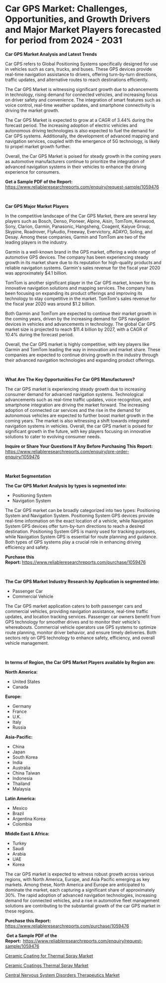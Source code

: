 <p><h1>Car GPS Market: Challenges, Opportunities, and Growth Drivers and Major Market Players forecasted for period from 2024 - 2031</h1></p><p><strong>Car GPS Market Analysis and Latest Trends</strong></p>
<p><p>Car GPS refers to Global Positioning Systems specifically designed for use in vehicles such as cars, trucks, and buses. These GPS devices provide real-time navigation assistance to drivers, offering turn-by-turn directions, traffic updates, and alternative routes to reach destinations efficiently.</p><p>The Car GPS Market is witnessing significant growth due to advancements in technology, rising demand for connected vehicles, and increasing focus on driver safety and convenience. The integration of smart features such as voice control, real-time weather updates, and smartphone connectivity is driving the market growth.</p><p>The Car GPS Market is expected to grow at a CAGR of 3.44% during the forecast period. The increasing adoption of electric vehicles and autonomous driving technologies is also expected to fuel the demand for Car GPS systems. Additionally, the development of advanced mapping and navigation services, coupled with the emergence of 5G technology, is likely to propel market growth further.</p><p>Overall, the Car GPS Market is poised for steady growth in the coming years as automotive manufacturers continue to prioritize the integration of advanced navigation systems in their vehicles to enhance the driving experience for consumers.</p></p>
<p><strong>Get a Sample PDF of the Report:&nbsp;</strong> <a href="https://www.reliableresearchreports.com/enquiry/request-sample/1059476">https://www.reliableresearchreports.com/enquiry/request-sample/1059476</a></p>
<p>&nbsp;</p>
<p><strong>Car GPS Major Market Players</strong></p>
<p><p>In the competitive landscape of the Car GPS Market, there are several key players such as Bosch, Denso, Pioneer, Alpine, Aisin, TomTom, Kenwood, Sony, Clarion, Garmin, Panasonic, Hangsheng, Coagent, Kaiyue Group, Skypine, Roadrover, FlyAudio, Freeway, Evervictory, ADAYO, Soling, and Desay. Among these companies, Garmin and TomTom are two of the leading players in the industry.</p><p>Garmin is a well-known brand in the GPS market, offering a wide range of automotive GPS devices. The company has been experiencing steady growth in its market share due to its reputation for high-quality products and reliable navigation systems. Garmin's sales revenue for the fiscal year 2020 was approximately $4.1 billion.</p><p>TomTom is another significant player in the Car GPS market, known for its innovative navigation solutions and mapping services. The company has been focusing on expanding its product offerings and improving its technology to stay competitive in the market. TomTom's sales revenue for the fiscal year 2020 was around $1.2 billion.</p><p>Both Garmin and TomTom are expected to continue their market growth in the coming years, driven by the increasing demand for GPS navigation devices in vehicles and advancements in technology. The global Car GPS market size is projected to reach $11.4 billion by 2027, with a CAGR of 10.4% during the forecast period.</p><p>Overall, the Car GPS market is highly competitive, with key players like Garmin and TomTom leading the way in innovation and market share. These companies are expected to continue driving growth in the industry through their advanced navigation technologies and expanding product offerings.</p></p>
<p>&nbsp;</p>
<p><strong>What Are The Key Opportunities For Car GPS Manufacturers?</strong></p>
<p><p>The car GPS market is experiencing steady growth due to increasing consumer demand for advanced navigation systems. Technological advancements such as real-time traffic updates, voice recognition, and smartphone integration are driving the market forward. The increasing adoption of connected car services and the rise in the demand for autonomous vehicles are expected to further boost market growth in the coming years. The market is also witnessing a shift towards integrated navigation systems in vehicles. Overall, the car GPS market is poised for significant growth in the future, with key players focusing on innovative solutions to cater to evolving consumer needs.</p></p>
<p><strong>Inquire or Share Your Questions If Any Before Purchasing This Report:</strong> <a href="https://www.reliableresearchreports.com/enquiry/pre-order-enquiry/1059476">https://www.reliableresearchreports.com/enquiry/pre-order-enquiry/1059476</a></p>
<p>&nbsp;</p>
<p><strong>Market Segmentation</strong></p>
<p><strong>The Car GPS Market Analysis by types is segmented into:</strong></p>
<p><ul><li>Positioning System</li><li>Navigation System</li></ul></p>
<p><p>The Car GPS market can be broadly categorized into two types: Positioning System and Navigation System. Positioning System GPS devices provide real-time information on the exact location of a vehicle, while Navigation System GPS devices offer turn-by-turn directions to reach a desired destination. Positioning System GPS is mainly used for tracking purposes, while Navigation System GPS is essential for route planning and guidance. Both types of GPS systems play a crucial role in enhancing driving efficiency and safety.</p></p>
<p><strong>Purchase this Report:&nbsp;</strong><a href="https://www.reliableresearchreports.com/purchase/1059476">https://www.reliableresearchreports.com/purchase/1059476</a></p>
<p>&nbsp;</p>
<p><strong>The Car GPS Market Industry Research by Application is segmented into:</strong></p>
<p><ul><li>Passenger Car</li><li>Commercial Vehicle</li></ul></p>
<p><p>The Car GPS market application caters to both passenger cars and commercial vehicles, providing navigation assistance, real-time traffic updates, and location tracking services. Passenger car owners benefit from GPS technology for smoother drives and to monitor their vehicle's whereabouts. Commercial vehicle operators use GPS systems to optimize route planning, monitor driver behavior, and ensure timely deliveries. Both sectors rely on GPS technology to enhance safety, efficiency, and overall vehicle management.</p></p>
<p>&nbsp;</p>
<p><strong>In terms of Region, the Car GPS Market Players available by Region are:</strong></p>
<p>
    <p> <strong> North America: </strong>
        <ul>
            <li>United States</li>
            <li>Canada</li>
        </ul>
        </p> 
    <p> <strong> Europe: </strong>
        <ul>
            <li>Germany</li>
            <li>France</li>
            <li>U.K.</li>
            <li>Italy</li>
            <li>Russia</li>
        </ul>
        </p> 
    <p> <strong> Asia-Pacific: </strong>
        <ul>
            <li>China</li>
            <li>Japan</li>
            <li>South Korea</li>
            <li>India</li>
            <li>Australia</li>
            <li>China Taiwan</li>
            <li>Indonesia</li>
            <li>Thailand</li>
            <li>Malaysia</li>
        </ul>
        </p> 
    <p> <strong> Latin America: </strong>
        <ul>
            <li>Mexico</li>
            <li>Brazil</li>
            <li>Argentina Korea</li>
            <li>Colombia</li>
        </ul>
        </p> 
    <p> <strong> Middle East & Africa: </strong>
        <ul>
            <li>Turkey</li>
            <li>Saudi</li>
            <li>Arabia</li>
            <li>UAE</li>
            <li>Korea</li>
        </ul>
    </p>
    </p>
<p><p>The car GPS market is expected to witness robust growth across various regions, with North America, Europe, and Asia Pacific emerging as key markets. Among these, North America and Europe are anticipated to dominate the market, each capturing a significant share of approximately 30%. The rapid adoption of advanced navigation technologies, increasing demand for connected vehicles, and a rise in automotive fleet management solutions are contributing to the substantial growth of the car GPS market in these regions.</p></p>
<p><strong>Purchase this Report: </strong><a href="https://www.reliableresearchreports.com/purchase/1059476">https://www.reliableresearchreports.com/purchase/1059476</a></p>
<p>&nbsp;<strong>Get a Sample PDF of the Report:&nbsp;&nbsp;</strong><a href="https://www.reliableresearchreports.com/enquiry/request-sample/1059476">https://www.reliableresearchreports.com/enquiry/request-sample/1059476</a></p>
<p><strong></strong></p>
<p><p><a href="https://view.publitas.com/reportprime-1/decoding-the-ceramic-coating-for-thermal-spray-market-a-deep-dive-into-the-latest-market-trends-market-segmentation-and-competitive-analysis/">Ceramic Coating for Thermal Spray Market</a></p><p><a href="https://view.publitas.com/reportprime-1/ceramic-coatings-thermal-spray-market-size-2023-2030-global-industrial-analysis-key-geographical-regions-market-share-top-key-players-product-types-and-forecast-research-report/">Ceramic Coatings Thermal Spray Market</a></p><p><a href="https://view.publitas.com/reportprime-1/decoding-the-central-nervous-system-disorders-therapeutics-market-a-deep-dive-into-the-latest-market-trends-market-segmentation-and-competitive-analysis/">Central Nervous System Disorders Therapeutics Market</a></p></p>